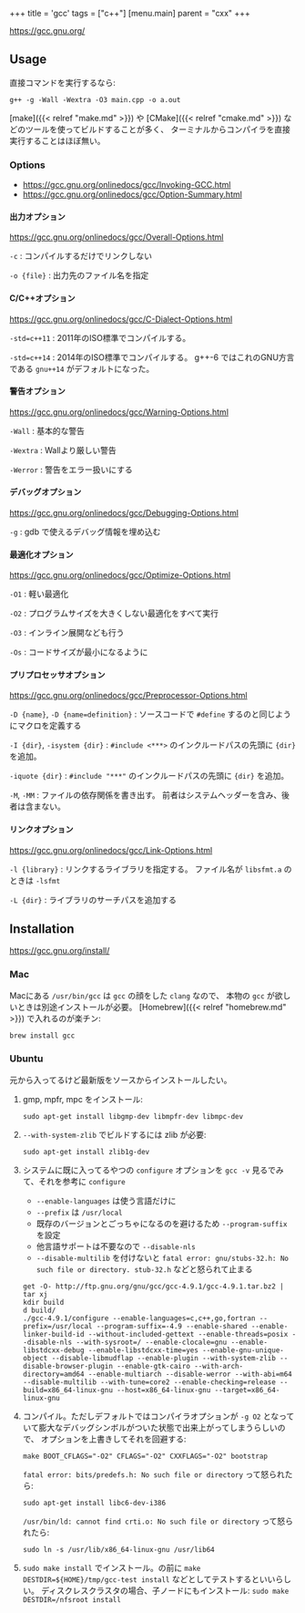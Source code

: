 +++
title = 'gcc'
tags = ["c++"]
[menu.main]
  parent = "cxx"
+++

https://gcc.gnu.org/

## Usage

直接コマンドを実行するなら:

    g++ -g -Wall -Wextra -O3 main.cpp -o a.out

[make]({{< relref "make.md" >}}) や [CMake]({{< relref "cmake.md" >}})
などのツールを使ってビルドすることが多く、
ターミナルからコンパイラを直接実行することはほぼ無い。

### Options

- https://gcc.gnu.org/onlinedocs/gcc/Invoking-GCC.html
- https://gcc.gnu.org/onlinedocs/gcc/Option-Summary.html

#### 出力オプション

<https://gcc.gnu.org/onlinedocs/gcc/Overall-Options.html>

`-c`
:   コンパイルするだけでリンクしない

`-o {file}`
:   出力先のファイル名を指定

#### C/C++オプション

<https://gcc.gnu.org/onlinedocs/gcc/C-Dialect-Options.html>

`-std=c++11`
:   2011年のISO標準でコンパイルする。

`-std=c++14`
:   2014年のISO標準でコンパイルする。
    g++-6 ではこれのGNU方言である `gnu++14` がデフォルトになった。

#### 警告オプション

<https://gcc.gnu.org/onlinedocs/gcc/Warning-Options.html>

`-Wall`
:   基本的な警告

`-Wextra`
:   Wallより厳しい警告

`-Werror`
:   警告をエラー扱いにする

#### デバッグオプション

<https://gcc.gnu.org/onlinedocs/gcc/Debugging-Options.html>

`-g`
:   gdb で使えるデバッグ情報を埋め込む

#### 最適化オプション

<https://gcc.gnu.org/onlinedocs/gcc/Optimize-Options.html>

`-O1`
:   軽い最適化

`-O2`
:   プログラムサイズを大きくしない最適化をすべて実行

`-O3`
:   インライン展開なども行う

`-Os`
:   コードサイズが最小になるように

#### プリプロセッサオプション

<https://gcc.gnu.org/onlinedocs/gcc/Preprocessor-Options.html>

`-D {name}`, `-D {name=definition}`
:   ソースコードで `#define` するのと同じようにマクロを定義する

`-I {dir}`, `-isystem {dir}`
:   `#include <***>` のインクルードパスの先頭に `{dir}` を追加。

`-iquote {dir}`
:   `#include "***"` のインクルードパスの先頭に `{dir}` を追加。

`-M`, `-MM`
:   ファイルの依存関係を書き出す。
    前者はシステムヘッダーを含み、後者は含まない。

#### リンクオプション

<https://gcc.gnu.org/onlinedocs/gcc/Link-Options.html>

`-l {library}`
:   リンクするライブラリを指定する。
    ファイル名が `libsfmt.a` のときは `-lsfmt`

`-L {dir}`
:   ライブラリのサーチパスを追加する


## Installation

https://gcc.gnu.org/install/

### Mac

Macにある `/usr/bin/gcc` は
`gcc` の顔をした `clang` なので、
本物の `gcc` が欲しいときは別途インストールが必要。
[Homebrew]({{< relref "homebrew.md" >}}) で入れるのが楽チン:

```sh
brew install gcc
```

### Ubuntu

元から入ってるけど最新版をソースからインストールしたい。

1.  gmp, mpfr, mpc をインストール:

        sudo apt-get install libgmp-dev libmpfr-dev libmpc-dev

1.  `--with-system-zlib` でビルドするには zlib が必要:

        sudo apt-get install zlib1g-dev

1.  システムに既に入ってるやつの `configure` オプションを
    `gcc -v` 見るでみて、それを参考に `configure`

    -   `--enable-languages` は使う言語だけに
    -   `--prefix` は `/usr/local`
    -   既存のバージョンとごっちゃになるのを避けるため
        `--program-suffix` を設定
    -   他言語サポートは不要なので `--disable-nls`
    -   `--disable-multilib` を付けないと
        `fatal error: gnu/stubs-32.h: No such file or directory. stub-32.h`
        などと怒られて止まる

    ```
    get -O- http://ftp.gnu.org/gnu/gcc/gcc-4.9.1/gcc-4.9.1.tar.bz2 | tar xj
    kdir build
    d build/
    ./gcc-4.9.1/configure --enable-languages=c,c++,go,fortran --prefix=/usr/local --program-suffix=-4.9 --enable-shared --enable-linker-build-id --without-included-gettext --enable-threads=posix --disable-nls --with-sysroot=/ --enable-clocale=gnu --enable-libstdcxx-debug --enable-libstdcxx-time=yes --enable-gnu-unique-object --disable-libmudflap --enable-plugin --with-system-zlib --disable-browser-plugin --enable-gtk-cairo --with-arch-directory=amd64 --enable-multiarch --disable-werror --with-abi=m64 --disable-multilib --with-tune=core2 --enable-checking=release --build=x86_64-linux-gnu --host=x86_64-linux-gnu --target=x86_64-linux-gnu
    ```

1.  コンパイル。ただしデフォルトではコンパイラオプションが `-g O2`
    となっていて膨大なデバッグシンボルがついた状態で出来上がってしまうらしいので、
    オプションを上書きしてそれを回避する:

        make BOOT_CFLAGS="-O2" CFLAGS="-O2" CXXFLAGS="-O2" bootstrap

    `fatal error: bits/predefs.h: No such file or directory`
    って怒られたら:

        sudo apt-get install libc6-dev-i386

    `/usr/bin/ld: cannot find crti.o: No such file or directory`
    って怒られたら:

        sudo ln -s /usr/lib/x86_64-linux-gnu /usr/lib64

1.  `sudo make install` でインストール。の前に
    `make DESTDIR=${HOME}/tmp/gcc-test install`
    などとしてテストするといいらしい。
    ディスクレスクラスタの場合、子ノードにもインストール:
    `sudo make DESTDIR=/nfsroot install`
